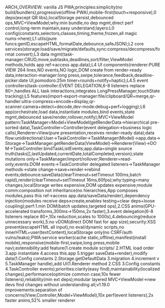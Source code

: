 ARCH_OVERVIEW: vanilla JS PWA;principles:simplicity(no build/bundlers),progressive(offline PWA),mobile-first(touch+responsive),0 deps(except QR libs),localStorage persist,debounced ops,MVC+ViewModel;why:min bundle,no dep mgmt,direct perf control,long-term maintain,easy understand;layers:L0 config(constants,selectors,classes,timing,theme,frozen,all magic nums→here);L1 utils(pure funcs:genID,escapeHTML,formatDate,debounce,safeJSON);L2 core services(storage:load/save/migrate/defaults,sync:compress/decompress/format convert);L3 data mgmt(task-manager:CRUD,move,subtasks,deadlines,sort/filter,ViewModel methods,holds app ref→access app.data);L4 UI components(renderer:PURE VIEW 264 lines,NO events,NO logic,DOM create from render-ready data,interaction-manager:long press,swipe,tolerance,feedback,deadline-picker:date UI,pomodoro:25m timer+rounds+notify+haptic);L4.5 event controllers(task-controller:EVENT DELEGATION,6-8 listeners replace 80+,handles ALL task interactions,integrates LongPressManager,touchState tracking);L5 features(import-export-manager:file/clipboard/QR+merge,qr-handler:ultra-compress+encode+display,qr-scanner:camera+detect+decode,dev-mode:debug+perf+logging);L6 app(orchestrate,load data,instantiate modules,bind events,state mgmt,debounced save/render,rollover,notify);MVC+ViewModel pattern:TaskManager=Model+ViewModel(getRenderData→hierarchical pre-sorted data),TaskController=Controller(event delegation→business logic calls),Renderer=View(pure presentation,receives render-ready data);data flow:unidirectional:User→TaskController→TaskManager(Model)→app.data→Storage→TaskManager.getRenderData(ViewModel)→Renderer(View)→DOM→TaskController.bindTaskListEvents;app.data=single source truth{tasks[],lastUpdated,currentDate,totalCompleted,version};state mutations only→TaskManager/import/rollover;Renderer=read-only;events:DOM events→TaskController delegated listeners→TaskManager methods→state change→save+render→rebind events;debounce:saveData(clearTimeout+setTimeout 100ms,batch rapid),render(clearTimeout+setTimeout 16ms,60fps);why:typing=many changes,localStorage writes expensive,DOM updates expensive;module comm:composition not inheritance(no hierarchies,App composes modules,pass this ref→access app.data/saveData/render),dependency injection(modules receive deps≠create,enables testing+clear deps+loose coupling);perf:1.min DOM(batch updates,targeted ops),2.CSS anims(GPU-accelerated transforms,300ms→150ms,2x faster),3.event delegation(6-8 listeners replace 80+,10x reduction,scales to 1000s),4.debouncing(reduce unnecessary work),5.no vDOM(direct DOM fast for app size);security:XSS prevent(escapeHTML all input),no eval/dynamic scripts,no innerHTML+user(textContent),localStorage only(no CSRF/auth vulns/leaks);PWA:service worker(cache static,offline),manifest(install mobile),responsive(mobile-first,swipe,long press,mobile nav);extensibility:add feature(1.create module scripts/ 2.HTML load order 3.app instantiate 4.access this.app 5.trigger saveData+render),modify data(1.Config constants 2.Storage.getDefaultData 3.migration 4.increment v 5.TaskManager handle),add UI(1.Renderer method 2.CSS 3.Config constants 4.TaskController events);priorities:clarity(easy find),maintainability(localized changes),performance(optimize common case,10x fewer listeners),reliability(min ext deps);modular layered MVC+ViewModel→new devs find changes without understanding all;v1.19.0 improvements:separation of concerns(View,Controller,Model+ViewModel),10x perf(event listeners),2x faster anims,52% smaller renderer